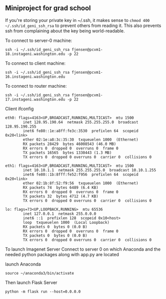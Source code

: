 ## Miniproject for grad school

If you're storing your private key in ~/.ssh, it makes sense to `chmod 400 ~/.ssh/id_geni_ssh_rsa` to prevent others from reading it. This also prevents ssh from complaining about the key being world-readable.

To connect to server-0 machine:

```
ssh -i ~/.ssh/id_geni_ssh_rsa fjensen@pcvm1-18.instageni.washington.edu -p 22
```

To connect to client machine:

```
ssh -i ~/.ssh/id_geni_ssh_rsa fjensen@pcvm1-16.instageni.washington.edu
```

To connect to router machine:

```
ssh -i ~/.ssh/id_geni_ssh_rsa fjensen@pcvm1-17.instageni.washington.edu -p 22
``` 


Client ifconfig

```
eth0: flags=4163<UP,BROADCAST,RUNNING,MULTICAST>  mtu 1500
        inet 128.95.190.64  netmask 255.255.255.0  broadcast 128.95.190.255
        inet6 fe80::1e:a8ff:fe3c:3530  prefixlen 64  scopeid 0x20<link>
        ether 02:1e:a8:3c:35:30  txqueuelen 1000  (Ethernet)
        RX packets 28429  bytes 46008543 (46.0 MB)
        RX errors 0  dropped 0  overruns 0  frame 0
        TX packets 16565  bytes 1330443 (1.3 MB)
        TX errors 0  dropped 0 overruns 0  carrier 0  collisions 0

eth1: flags=4163<UP,BROADCAST,RUNNING,MULTICAST>  mtu 1500
        inet 10.10.1.1  netmask 255.255.255.0  broadcast 10.10.1.255
        inet6 fe80::1b:8fff:fe52:f956  prefixlen 64  scopeid 0x20<link>
        ether 02:1b:8f:52:f9:56  txqueuelen 1000  (Ethernet)
        RX packets 74  bytes 6489 (6.4 KB)
        RX errors 0  dropped 0  overruns 0  frame 0
        TX packets 32  bytes 4712 (4.7 KB)
        TX errors 0  dropped 0 overruns 0  carrier 0  collisions 0

lo: flags=73<UP,LOOPBACK,RUNNING>  mtu 65536
        inet 127.0.0.1  netmask 255.0.0.0
        inet6 ::1  prefixlen 128  scopeid 0x10<host>
        loop  txqueuelen 1000  (Local Loopback)
        RX packets 0  bytes 0 (0.0 B)
        RX errors 0  dropped 0  overruns 0  frame 0
        TX packets 0  bytes 0 (0.0 B)
        TX errors 0  dropped 0 overruns 0  carrier 0  collisions 0
```

To launch Imagenet Server
Connect to server 0 on which Anaconda and the needed python packages along with app.py are located

launch Anaconda
```
source ~/anaconda3/bin/activate
```

Then launch Flask Server
```
python -m flask run --host=0.0.0.0
```
